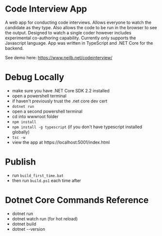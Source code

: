# Code Interview App

A web app for conducting code interviews. Allows everyone to watch the candidate as they type. Also allows the code to be run in the browser to see the output. Designed to watch a single coder however includes experimental co-authoring capability. Currently only supports the Javascript language. App was written in TypeScript and .NET Core for the backend.

See demo here: https://www.neilb.net/codeinterview/

# Debug Locally

- make sure you have .NET Core SDK 2.2 installed
- open a powershell terminal
- if haven't previously trust the .net core dev cert
- `dotnet run`
- open a second powershell terminal
- cd into wwwroot folder
- `npm install`
- `npm install -g typescript` (if you don't have typescript installed globally)
- `tsc -w`
- view the app at https://localhost:5001/index.html
 
# Publish

- run `build_first_time.bat`
- then run `build.ps1` each time after

# Dotnet Core Commands Reference

- dotnet run
- dotnet watch run (for hot reload)
- dotnet build
- dotnet --version
